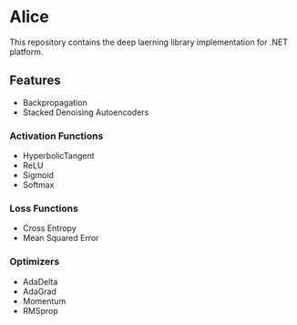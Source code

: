 # Alice

This repository contains the deep laerning library implementation for .NET platform.

## Features

* Backpropagation
* Stacked Denoising Autoencoders

### Activation Functions
* HyperbolicTangent
* ReLU
* Sigmoid
* Softmax

### Loss Functions
* Cross Entropy
* Mean Squared Error

### Optimizers
* AdaDelta
* AdaGrad
* Momentum
* RMSprop
